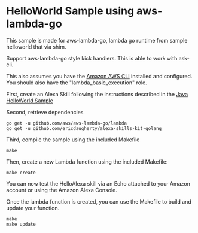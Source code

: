 # HelloWorld Sample using aws-lambda-go

This sample is made for aws-lambda-go, lambda go runtime from sample helloworld that via shim. 

Support aws-lambda-go style kick handlers.
This is able to work with ask-cli.

This also assumes you have the [Amazon AWS CLI](https://aws.amazon.com/cli/) installed and configured. You should also have the "lambda_basic_execution"
role.

First, create an Alexa Skill following the instructions described in the [Java HelloWorld Sample](https://github.com/amzn/alexa-skills-kit-java/tree/master/samples/src/main/java/helloworld)

Second, retrieve dependencies

```
go get -u github.com/aws/aws-lambda-go/lambda
go get -u github.com/ericdaugherty/alexa-skills-kit-golang
```

Third, compile the sample using the included Makefile

```
make
```

Then, create a new Lambda function using the included Makefile:

```
make create
```

You can now test the HelloAlexa skill via an Echo attached to your Amazon account or using the Amazon Alexa Console.

Once the lambda function is created, you can use the Makefile to build and
update your function.

```
make
make update
```
